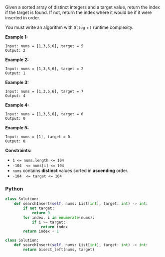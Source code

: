 
Given a sorted array of distinct integers and a target value, return the index if the target is found. If not, return the index where it would be if it were inserted in order.

You must write an algorithm with `O(log n)`  runtime complexity.

**Example 1:**
```
Input: nums = [1,3,5,6], target = 5
Output: 2
```

**Example 2:**
```
Input: nums = [1,3,5,6], target = 2
Output: 1
```

**Example 3:**
```
Input: nums = [1,3,5,6], target = 7
Output: 4
```

**Example 4:**
```
Input: nums = [1,3,5,6], target = 0
Output: 0
```

**Example 5:**
```
Input: nums = [1], target = 0
Output: 0
```

**Constraints:**

-   `1 <= nums.length <= 104`
-   `-104  <= nums[i] <= 104`
-   `nums`  contains  **distinct**  values sorted in  **ascending**  order.
-   `-104  <= target <= 104`


### Python
```python
class Solution:
    def searchInsert(self, nums: List[int], target: int) -> int:
        if not target:
            return 0
        for index, i in enumerate(nums):
            if i >= target:
                return index
        return index + 1
```

```python
class Solution:
    def searchInsert(self, nums: List[int], target: int) -> int:
        return bisect_left(nums, target)
```